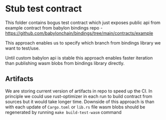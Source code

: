 # Stub test contract

This folder contains bogus test contract which just exposes public api from
example contract from babylon bindings repo - https://github.com/babylonchain/bindings/tree/main/contracts/example

This approach enables us to specify which branch from bindings library we want to test/use.

Until custom babylon api is stable this approach enables faster iteration than publishing
wasm blobs from bindings library directly.


## Artifacts

We are storing current version of artifacts in repo to speed up the CI.
In principle we could use rust-optimizer in each run to build contract from sources but it would take longer
time.
Downside of this approach is than with each update of `Cargo.toml` or `lib.rs` file
wasm blobs should be regenerated by running `make build-test-wasm` command
